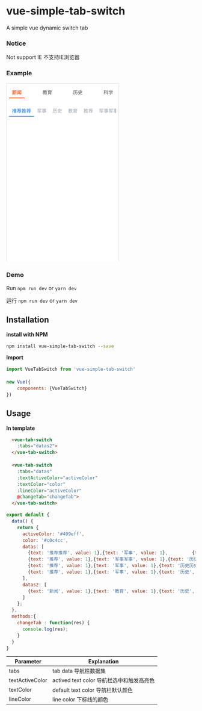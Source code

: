 # vue-simple-tab-switch


A simple vue dynamic switch tab


### Notice
Not support IE 不支持IE浏览器

### Example

<img src="https://github.com/githr1314/vue-simple-tab-switch/blob/master/src/assets/tabSwitchExample.png" width="300">

### Demo
Run `npm run dev` or `yarn dev`  

运行 `npm run dev` or `yarn dev`

## Installation
**install with NPM**
```bash
npm install vue-simple-tab-switch --save
```
**Import**
```js
import VueTabSwitch from 'vue-simple-tab-switch'

new Vue({
    components: {VueTabSwitch}
})
```
## Usage
**In template**

```html
  <vue-tab-switch 
    :tabs="datas2">
  </vue-tab-switch>
  
  <vue-tab-switch
    :tabs="datas" 
    :textActiveColor="activeColor"
    :textColor="color"
    :lineColor="activeColor"
    @changeTab="changeTab">
  </vue-tab-switch>
```

```js
export default {
  data() {
    return {
      activeColor: '#409eff',
      color: '#c0c4cc',
      datas: [
        {text: '推荐推荐', value: 1},{text: '军事', value: 1},         {text: '历史', value: 1},{text: '教育', value: 1},
        {text: '推荐', value: 1},{text: '军事军事', value: 1},{text: '历史', value: 1},{text: '教育', value: 1},
        {text: '推荐', value: 1},{text: '军事', value: 1},{text: '历史历史', value: 1},{text: '教育', value: 1},
        {text: '推荐', value: 1},{text: '军事', value: 1},{text: '历史', value: 1},{text: '教育', value: 1},
      ],
      datas2: [
        {text: '新闻', value: 1},{text: '教育', value: 1},{text: '历史', value: 1},{text: '科学', value: 1}
      ]
    };
  },
  methods:{
    changeTab : function(res) {
      console.log(res);
    }
  }
}
```
Parameter | Explanation
----|----
tabs | tab data 导航栏数据集
textActiveColor|  actived text color 导航栏选中和触发高亮色
textColor | default text color 导航栏默认颜色
lineColor | line color 下标线的颜色

